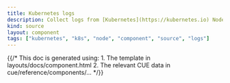 ```yaml
---
title: Kubernetes logs
description: Collect logs from [Kubernetes](https://kubernetes.io) Nodes
kind: source
layout: component
tags: ["kubernetes", "k8s", "node", "component", "source", "logs"]
---
```


{{/* This doc is generated using:
     1. The template in layouts/docs/component.html
     2. The relevant CUE data in cue/reference/components/... */}}
